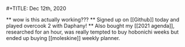 #+TITLE: Dec 12th, 2020

** wow is this actually working???
** Signed up on [[Github]] today and played overcook 2 with Daphany!
** Also bought my [[2021 agenda]], researched for an hour, was really tempted to buy hobonichi weeks but ended up buying [[moleskine]] weekly planner.